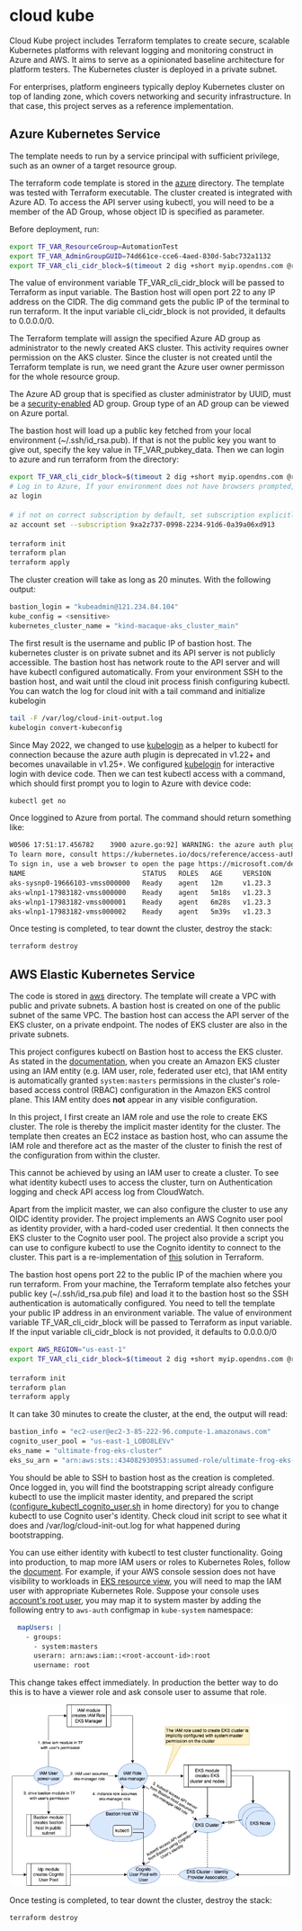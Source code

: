 # cloud kube

Cloud Kube project includes Terraform templates to create secure, scalable Kubernetes platforms with relevant logging and monitoring construct in Azure and AWS. It aims to serve as a opinionated baseline architecture for platform testers. The Kubernetes cluster is deployed in a private subnet.

For enterprises, platform engineers typically deploy Kubernetes cluster on top of landing zone, which covers networking and security infrastructure. In that case, this project serves as a reference implementation.

## Azure Kubernetes Service
The template needs to run by a service principal with sufficient privilege, such as an owner of a target resource group.

The terraform code template is stored in the [azure](https://github.com/digihunch/cloudkube/tree/main/azure) directory. The template was tested with Terraform executable. The cluster created is integrated with Azure AD. To access the API server using kubectl, you will need to be a member of the AD Group, whose object ID is specified as parameter.

Before deployment, run:
```sh
export TF_VAR_ResourceGroup=AutomationTest
export TF_VAR_AdminGroupGUID=74d661ce-cce6-4aed-830d-5abc732a1132
export TF_VAR_cli_cidr_block=$(timeout 2 dig +short myip.opendns.com @resolver1.opendns.com || curl http://checkip.amazonaws.com)/32
```

The value of environment variable TF_VAR_cli_cidr_block will be passed to Terraform as input variable. The Bastion host will open port 22 to any IP address on the CIDR. The dig command gets the public IP of the terminal to run terraform. It the input variable cli_cidr_block is not provided, it defaults to 0.0.0.0/0.

The Terraform template will assign the specified Azure AD group as administrator to the newly created AKS cluster. This activity requires owner permission on the AKS cluster. Since the cluster is not created until the Terraform template is run, we need grant the Azure user owner permisson for the whole resource group.

The Azure AD group that is specified as cluster administrator by UUID, must be a [security-enabled](https://docs.microsoft.com/en-us/graph/api/resources/groups-overview?view=graph-rest-1.0#group-types-in-azure-ad-and-microsoft-graph) AD group. Group type of an AD group can be viewed on Azure portal.

The bastion host will load up a public key fetched from your local environment (~/.ssh/id_rsa.pub). If that is not the public key you want to give out, specify the key value in TF_VAR_pubkey_data.
Then we can login to azure and run terraform from the directory:
```sh
export TF_VAR_cli_cidr_block=$(timeout 2 dig +short myip.opendns.com @resolver1.opendns.com || curl http://checkip.amazonaws.com)/32
# Log in to Azure, If your environment does not have browsers prompted, use --use-device-code switch
az login

# if not on correct subscription by default, set subscription explicitly
az account set --subscription 9xa2z737-0998-2234-91d6-0a39a06xd913

terraform init
terraform plan
terraform apply
```
The cluster creation will take as long as 20 minutes. With the following output:
```sh
bastion_login = "kubeadmin@121.234.84.104"
kube_config = <sensitive>
kubernetes_cluster_name = "kind-macaque-aks_cluster_main"
```

The first result is the username and public IP of bastion host. The kubernetes cluster is on private subnet and its API server is not publicly accessible. The bastion host has network route to the API server and will have kubectl configured automatically. From your environment SSH to the bastion host, and wait until the cloud init process finish configuring kubectl. You can watch the log for cloud init with a tail command and initialize kubelogin
```sh
tail -F /var/log/cloud-init-output.log
kubelogin convert-kubeconfig
```
Since May 2022, we changed to use [kubelogin](https://github.com/Azure/kubelogin) as a helper to kubectl for connection because the azure auth plugin is deprecated in v1.22+ and becomes unavailable in v1.25+. We configured [kubelogin](https://github.com/Azure/kubelogin#device-code-flow-interactive) for interactive login with device code.
Then we can test kubectl access with a command, which should first prompt you to login to Azure with device code:
```sh
kubectl get no
```
Once loggined to Azure from portal. The command should return something like:
```sh
W0506 17:51:17.456782    3900 azure.go:92] WARNING: the azure auth plugin is deprecated in v1.22+, unavailable in v1.25+; use https://github.com/Azure/kubelogin instead.
To learn more, consult https://kubernetes.io/docs/reference/access-authn-authz/authentication/#client-go-credential-plugins
To sign in, use a web browser to open the page https://microsoft.com/devicelogin and enter the code EL2USX792 to authenticate.
NAME                             STATUS   ROLES   AGE     VERSION
aks-sysnp0-19666103-vmss000000   Ready    agent   12m     v1.23.3
aks-wlnp1-17983182-vmss000000    Ready    agent   5m18s   v1.23.3
aks-wlnp1-17983182-vmss000001    Ready    agent   6m28s   v1.23.3
aks-wlnp1-17983182-vmss000002    Ready    agent   5m39s   v1.23.3
```
Once testing is completed, to tear downt the cluster, destroy the stack:
```sh
terraform destroy
```
## AWS Elastic Kubernetes Service
The code is stored in [aws](https://github.com/digihunch/cloudkube/tree/main/aws) directory. The template will create a VPC with public and private subnets. A bastion host is created on one of the public subnet of the same VPC. The bastion host can access the API server of the EKS cluster, on a private endpoint. The nodes of EKS cluster are also in the private subnets.

This project configures kubectl on Bastion host to access the EKS cluster. As stated in the [documentation](https://docs.aws.amazon.com/eks/latest/userguide/add-user-role.html),
when you create an Amazon EKS cluster using an IAM entity (e.g. IAM user, role, federated user etc), that IAM entity is automatically granted `system:masters` permissions in the cluster's role-based access control (RBAC) configuration in the Amazon EKS control plane. This IAM entity does **not** appear in any visible configuration.

In this project, I first create an IAM role and use the role to create EKS cluster. The role is thereby the implicit master identity for the cluster. The template then creates an EC2 instace as bastion host, who can assume the IAM role and therefore act as the master of the cluster to finish the rest of the configuration from within the cluster. 

This cannot be achieved by using an IAM user to create a cluster. To see what identity kubectl uses to access the cluster, turn on Authentication logging and check API access log from CloudWatch.

Apart from the implicit master, we can also configure the cluster to use any OIDC identity provider. The project implements an AWS Cognito user pool as identity provider, with a hard-coded user credential. It then connects the EKS cluster to the Cognito user pool. The project also provide a script you can use to configure kubectl to use the Cognito identity to connect to the cluster. This part is a re-implementation of [this](https://aws.amazon.com/blogs/containers/introducing-oidc-identity-provider-authentication-amazon-eks/) solution in Terraform. 

The bastion host opens port 22 to the public IP of the machien where you run terraform. From your machine, the Terraform template also fetches your public key (~/.ssh/id_rsa.pub file) and load it to the bastion host so the SSH authentication is automatically configured. You need to tell the template your public IP address in an environment variable. The value of environment variable TF_VAR_cli_cidr_block will be passed to Terraform as input variable. If the input variable cli_cidr_block is not provided, it defaults to 0.0.0.0/0

```sh
export AWS_REGION="us-east-1"
export TF_VAR_cli_cidr_block=$(timeout 2 dig +short myip.opendns.com @resolver1.opendns.com || curl http://checkip.amazonaws.com)/32

terraform init
terraform plan
terraform apply
```

It can take 30 minutes to create the cluster, at the end, the output will read:
```sh
bastion_info = "ec2-user@ec2-3-85-222-96.compute-1.amazonaws.com"
cognito_user_pool = "us-east-1_LOBO8LEVv"
eks_name = "ultimate-frog-eks-cluster"
eks_su_arn = "arn:aws:sts::434082930953:assumed-role/ultimate-frog-eks-manager-role/aws-go-sdk-1668557828327055000"
```

You should be able to SSH to bastion host as the creation is completed. Once logged in, you will find the bootstrapping script already configure kubectl to use the implicit master identity, and prepared the script ([configure_kubectl_cognito_user.sh](https://github.com/digihunch/cloudkube/blob/main/aws/modules/bastion/custom_userdata.sh#L6) in home directory) for you to change kubectl to use Cognito user's identity. Check cloud init script to see what it does and /var/log/cloud-init-out.log for what happened during bootstrapping. 

You can use either identity with kubectl to test cluster functionality. Going into production, to map more IAM users or roles to Kubernetes Roles, follow the [document](https://docs.aws.amazon.com/eks/latest/userguide/add-user-role.html). For example, if your AWS console session does not have visibility to workloads in [EKS resource view](https://aws.amazon.com/blogs/containers/introducing-kubernetes-resource-view-in-amazon-eks-console/), you will need to map the IAM user with appropriate Kubernetes Role. Suppose your console uses [account's root user](https://docs.aws.amazon.com/IAM/latest/UserGuide/id_roles_use_switch-role-console.html), you may map it to system master by adding the following entry to `aws-auth` configmap in `kube-system` namespace:
```yaml
  mapUsers: |
    - groups:
      - system:masters
      userarn: arn:aws:iam::<root-account-id>:root
      username: root
```
This change takes effect immediately.
In production the better way to do this is to have a viewer role and ask console user to assume that role.

![Diagram](asset/eks.drawio.png)

Once testing is completed, to tear downt the cluster, destroy the stack:
```sh
terraform destroy
```
